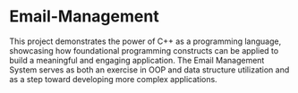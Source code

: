 # Email-Management
This project demonstrates the power of C++ as a programming language, showcasing how foundational programming constructs can be applied to build a meaningful and engaging application. The Email Management System serves as both an exercise in OOP and data structure utilization and as a step toward developing more complex applications. 
